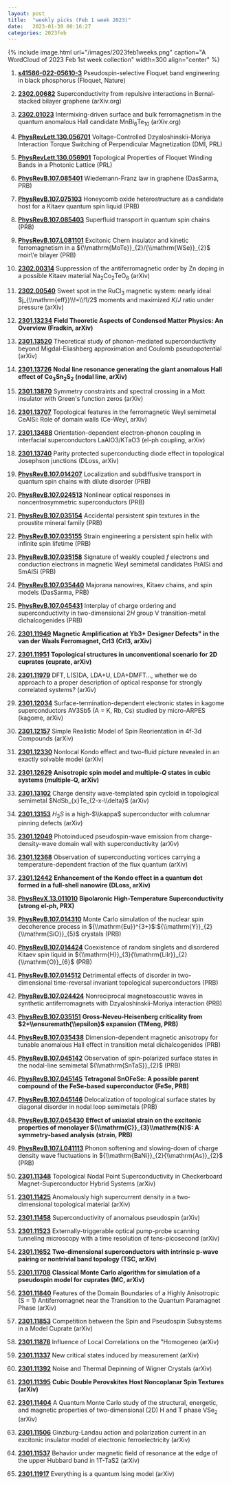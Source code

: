 ```yaml
---
layout: post
title:  "weekly picks (Feb 1 week 2023)"
date:   2023-01-30 00:16:27
categories: 2023feb
---
```



{% include image.html url="/images/2023feb1weeks.png" caption="A WordCloud of 2023 Feb 1st week collection" width=300 align="center" %}




1. **[s41586-022-05610-3](https://www.nature.com/articles/s41586-022-05610-3)** Pseudospin-selective Floquet band engineering in black phosphorus (Floquet, Nature)



1. **[2302.00682](http://arxiv.org/abs/2302.00682)** Superconductivity from repulsive interactions in Bernal-stacked bilayer graphene (arXiv.org)

1. **[2302.01023](http://arxiv.org/abs/2302.01023)** Intermixing-driven surface and bulk ferromagnetism in the quantum anomalous Hall candidate MnBi$_6$Te$_{10}$ (arXiv.org)

1. **[PhysRevLett.130.056701](https://link.aps.org/doi/10.1103/PhysRevLett.130.056701)** Voltage-Controlled Dzyaloshinskii-Moriya Interaction Torque Switching of Perpendicular Magnetization (DMI, PRL)

1. **[PhysRevLett.130.056901](https://link.aps.org/doi/10.1103/PhysRevLett.130.056901)** Topological Properties of Floquet Winding Bands in a Photonic Lattice (PRL)

1. **[PhysRevB.107.085401](https://link.aps.org/doi/10.1103/PhysRevB.107.085401)** Wiedemann-Franz law in graphene (DasSarma, PRB)

1. **[PhysRevB.107.075103](https://link.aps.org/doi/10.1103/PhysRevB.107.075103)** Honeycomb oxide heterostructure as a candidate host for a Kitaev quantum spin liquid (PRB)

1. **[PhysRevB.107.085403](https://link.aps.org/doi/10.1103/PhysRevB.107.085403)** Superfluid transport in quantum spin chains (PRB)

1. **[PhysRevB.107.L081101](https://link.aps.org/doi/10.1103/PhysRevB.107.L081101)** Excitonic Chern insulator and kinetic ferromagnetism in a ${\\mathrm{MoTe}}_{2}/{\\mathrm{WSe}}_{2}$ moir\\'e bilayer (PRB)




1. **[2302.00314](http://arxiv.org/abs/2302.00314)** Suppression of the antiferromagnetic order by Zn doping in a possible Kitaev material Na$_2$Co$_2$TeO$_6$ (arXiv)

1. **[2302.00540](http://arxiv.org/abs/2302.00540)** Sweet spot in the RuCl$_3$ magnetic system: nearly ideal $j_{\\mathrm{eff}}\\!=\\!1/2$ moments and maximized $K/J$ ratio under pressure (arXiv)



1. **[2301.13234](http://arxiv.org/abs/2301.13234)** **Field Theoretic Aspects of Condensed Matter Physics: An Overview (Fradkin, arXiv)**

1. **[2301.13520](http://arxiv.org/abs/2301.13520)** Theoretical study of phonon-mediated superconductivity beyond Migdal-Eliashberg approximation and Coulomb pseudopotential (arXiv)

1. **[2301.13726](http://arxiv.org/abs/2301.13726)** **Nodal line resonance generating the giant anomalous Hall effect of Co$_3$Sn$_2$S$_2$ (nodal line, arXiv)**

1. **[2301.13870](http://arxiv.org/abs/2301.13870)** Symmetry constraints and spectral crossing in a Mott insulator with Green's function zeros (arXiv)

1. **[2301.13707](http://arxiv.org/abs/2301.13707)** Topological features in the ferromagnetic Weyl semimetal CeAlSi: Role of domain walls (Ce-Weyl, arXiv)

1. **[2301.13488](http://arxiv.org/abs/2301.13488)** Orientation-dependent electron-phonon coupling in interfacial superconductors LaAlO3/KTaO3 (el-ph coupling, arXiv)

1. **[2301.13740](http://arxiv.org/abs/2301.13740)** Parity protected superconducting diode effect in topological Josephson junctions (DLoss, arXiv)





1. **[PhysRevB.107.014207](https://link.aps.org/doi/10.1103/PhysRevB.107.014207)** Localization and subdiffusive transport in quantum spin chains with dilute disorder (PRB)

1. **[PhysRevB.107.024513](https://link.aps.org/doi/10.1103/PhysRevB.107.024513)** Nonlinear optical responses in noncentrosymmetric superconductors (PRB)

1. **[PhysRevB.107.035154](https://link.aps.org/doi/10.1103/PhysRevB.107.035154)** Accidental persistent spin textures in the proustite mineral family (PRB)

1. **[PhysRevB.107.035155](https://link.aps.org/doi/10.1103/PhysRevB.107.035155)** Strain engineering a persistent spin helix with infinite spin lifetime (PRB)

1. **[PhysRevB.107.035158](https://link.aps.org/doi/10.1103/PhysRevB.107.035158)** Signature of weakly coupled $f$ electrons and conduction electrons in magnetic Weyl semimetal candidates PrAlSi and SmAlSi (PRB)

1. **[PhysRevB.107.035440](https://link.aps.org/doi/10.1103/PhysRevB.107.035440)** Majorana nanowires, Kitaev chains, and spin models (DasSarma, PRB)

1. **[PhysRevB.107.045431](https://link.aps.org/doi/10.1103/PhysRevB.107.045431)** Interplay of charge ordering and superconductivity in two-dimensional $2H$ group V transition-metal dichalcogenides (PRB)






1. **[2301.11949](http://arxiv.org/abs/2301.11949)** **Magnetic Amplification at Yb3+ Designer Defects" in the van der Waals Ferromagnet, CrI3 (CrI3, arXiv)**

1. **[2301.11951](http://arxiv.org/abs/2301.11951)** **Topological structures in unconventional scenario for 2D cuprates (cuprate, arXiv)**

1. **[2301.11979](http://arxiv.org/abs/2301.11979)** DFT, L(S)DA, LDA+U, LDA+DMFT..., whether we do approach to a proper description of optical response for strongly correlated systems? (arXiv)

1. **[2301.12034](http://arxiv.org/abs/2301.12034)** Surface-termination-dependent electronic states in kagome superconductors AV3Sb5 (A = K, Rb, Cs) studied by micro-ARPES (kagome, arXiv)

1. **[2301.12157](http://arxiv.org/abs/2301.12157)** Simple Realistic Model of Spin Reorientation in 4f-3d Compounds (arXiv)

1. **[2301.12330](http://arxiv.org/abs/2301.12330)** Nonlocal Kondo effect and two-fluid picture revealed in an exactly solvable model (arXiv)

1. **[2301.12629](http://arxiv.org/abs/2301.12629)** **Anisotropic spin model and multiple-$Q$ states in cubic systems (multiple-Q, arXiv)**

1. **[2301.13102](http://arxiv.org/abs/2301.13102)** Charge density wave-templated spin cycloid in topological semimetal $NdSb_{x}Te_{2-x-\\delta}$ (arXiv)

1. **[2301.13153](http://arxiv.org/abs/2301.13153)** $H_{3}S$ is a high-$\\kappa$ superconductor with columnar pinning defects (arXiv)

1. **[2301.12049](http://arxiv.org/abs/2301.12049)** Photoinduced pseudospin-wave emission from charge-density-wave domain wall with superconductivity (arXiv)

1. **[2301.12368](http://arxiv.org/abs/2301.12368)** Observation of superconducting vortices carrying a temperature-dependent fraction of the flux quantum (arXiv)

1. **[2301.12442](http://arxiv.org/abs/2301.12442)** **Enhancement of the Kondo effect in a quantum dot formed in a full-shell nanowire (DLoss, arXiv)**





1. **[PhysRevX.13.011010](https://link.aps.org/doi/10.1103/PhysRevX.13.011010)** **Bipolaronic High-Temperature Superconductivity (strong el-ph, PRX)**

1. **[PhysRevB.107.014310](https://link.aps.org/doi/10.1103/PhysRevB.107.014310)** Monte Carlo simulation of the nuclear spin decoherence process in ${\\mathrm{Eu}}^{3+}$:${\\mathrm{Y}}_{2}{\\mathrm{SiO}}_{5}$ crystals (PRB)

1. **[PhysRevB.107.014424](https://link.aps.org/doi/10.1103/PhysRevB.107.014424)** Coexistence of random singlets and disordered Kitaev spin liquid in ${\\mathrm{H}}_{3}{\\mathrm{LiIr}}_{2}{\\mathrm{O}}_{6}$ (PRB)

1. **[PhysRevB.107.014512](https://link.aps.org/doi/10.1103/PhysRevB.107.014512)** Detrimental effects of disorder in two-dimensional time-reversal invariant topological superconductors (PRB)

1. **[PhysRevB.107.024424](https://link.aps.org/doi/10.1103/PhysRevB.107.024424)** Nonreciprocal magnetoacoustic waves in synthetic antiferromagnets with Dzyaloshinskii-Moriya interaction (PRB)

1. **[PhysRevB.107.035151](https://link.aps.org/doi/10.1103/PhysRevB.107.035151)** **Gross-Neveu-Heisenberg criticality from $2+\\ensuremath{\\epsilon}$ expansion (TMeng, PRB)**

1. **[PhysRevB.107.035438](https://link.aps.org/doi/10.1103/PhysRevB.107.035438)** Dimension-dependent magnetic anisotropy for tunable anomalous Hall effect in transition metal dichalcogenides (PRB)

1. **[PhysRevB.107.045142](https://link.aps.org/doi/10.1103/PhysRevB.107.045142)** Observation of spin-polarized surface states in the nodal-line semimetal ${\\mathrm{SnTaS}}_{2}$ (PRB)

1. **[PhysRevB.107.045145](https://link.aps.org/doi/10.1103/PhysRevB.107.045145)** **Tetragonal SnOFeSe: A possible parent compound of the FeSe-based superconductor (FeSe, PRB)**

1. **[PhysRevB.107.045146](https://link.aps.org/doi/10.1103/PhysRevB.107.045146)** Delocalization of topological surface states by diagonal disorder in nodal loop semimetals (PRB)

1. **[PhysRevB.107.045430](https://link.aps.org/doi/10.1103/PhysRevB.107.045430)** **Effect of uniaxial strain on the excitonic properties of monolayer ${\\mathrm{C}}_{3}\\mathrm{N}$: A symmetry-based analysis (strain, PRB)**

1. **[PhysRevB.107.L041113](https://link.aps.org/doi/10.1103/PhysRevB.107.L041113)** Phonon softening and slowing-down of charge density wave fluctuations in ${\\mathrm{BaNi}}_{2}{\\mathrm{As}}_{2}$ (PRB)







1. **[2301.11348](http://arxiv.org/abs/2301.11348)** Topological Nodal Point Superconductivity in Checkerboard Magnet-Superconductor Hybrid Systems (arXiv)

1. **[2301.11425](http://arxiv.org/abs/2301.11425)** Anomalously high supercurrent density in a two-dimensional topological material (arXiv)

1. **[2301.11458](http://arxiv.org/abs/2301.11458)** Superconductivity of anomalous pseudospin (arXiv)

1. **[2301.11523](http://arxiv.org/abs/2301.11523)** Externally-triggerable optical pump-probe scanning tunneling microscopy with a time resolution of tens-picosecond (arXiv)

1. **[2301.11652](http://arxiv.org/abs/2301.11652)** **Two-dimensional superconductors with intrinsic p-wave pairing or nontrivial band topology (TSC, arXiv)**

1. **[2301.11708](http://arxiv.org/abs/2301.11708)** **Classical Monte Carlo algorithm for simulation of a pseudospin model for cuprates (MC, arXiv)**

1. **[2301.11840](http://arxiv.org/abs/2301.11840)** Features of the Domain Boundaries of a Highly Anisotropic (S = 1) Antiferromagnet near the Transition to the Quantum Paramagnet Phase (arXiv)

1. **[2301.11853](http://arxiv.org/abs/2301.11853)** Competition between the Spin and Pseudospin Subsystems in a Model Cuprate (arXiv)

1. **[2301.11876](http://arxiv.org/abs/2301.11876)** Influence of Local Correlations on the \"Homogeneo (arXiv)

1. **[2301.11337](http://arxiv.org/abs/2301.11337)** New critical states induced by measurement (arXiv)

1. **[2301.11392](http://arxiv.org/abs/2301.11392)** Noise and Thermal Depinning of Wigner Crystals (arXiv)

1. **[2301.11395](http://arxiv.org/abs/2301.11395)** **Cubic Double Perovskites Host Noncoplanar Spin Textures (arXiv)**

1. **[2301.11404](http://arxiv.org/abs/2301.11404)** A Quantum Monte Carlo study of the structural, energetic, and magnetic properties of two-dimensional (2D) H and T phase VSe$_2$ (arXiv)

1. **[2301.11506](http://arxiv.org/abs/2301.11506)** Ginzburg-Landau action and polarization current in an excitonic insulator model of electronic ferroelectricity (arXiv)

1. **[2301.11537](http://arxiv.org/abs/2301.11537)** Behavior under magnetic field of resonance at the edge of the upper Hubbard band in 1T-TaS2 (arXiv)

1. **[2301.11917](http://arxiv.org/abs/2301.11917)** Everything is a quantum Ising model (arXiv)




